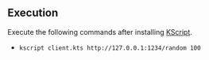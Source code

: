 ## Execution

Execute the following commands after installing [KScript](https://github.com/holgerbrandl/kscript).

- `kscript client.kts http://127.0.0.1:1234/random 100`
